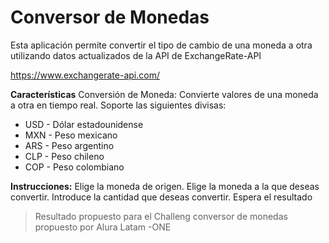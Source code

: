 # Conversor de Monedas

Esta aplicación permite convertir el tipo de cambio de una moneda a otra utilizando datos actualizados de la API de ExchangeRate-API

https://www.exchangerate-api.com/

**Características**
Conversión de Moneda: Convierte valores de una moneda a otra en tiempo real.
Soporte las siguientes divisas: 

 - USD - Dólar estadounidense
 - MXN - Peso mexicano
 - ARS - Peso argentino
 - CLP - Peso chileno
 - COP - Peso colombiano
           
**Instrucciones:**
  Elige la moneda de origen.
  Elige la moneda a la que deseas convertir.
  Introduce  la cantidad que deseas convertir.
  Espera el resultado

  > Resultado propuesto para el Challeng conversor de monedas propuesto por Alura Latam -ONE
